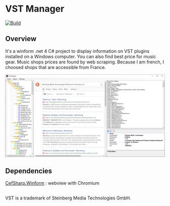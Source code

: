 # VST Manager
[![Build](https://github.com/fresdar/VSTManager/actions/workflows/main.yml/badge.svg)](https://github.com/fresdar/VSTManager/actions/workflows/main.yml)
## Overview

It's a winform .net 4 C# project to display information on VST plugins installed on a Windows computer. You can also find best price for music gear. Music shops prices are found by web scraping. Because I am french, I choosed shops that are accessible from France.  

![readme](images/readme.png)

## Dependencies

[CefSharp.Winform](https://github.com/cefsharp/cefsharp) : webview with Chromium

##
VST is a trademark of Steinberg Media Technologies GmbH.
